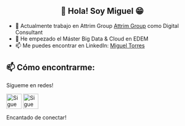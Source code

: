<h2 align="center">👋 Hola! Soy Miguel 😁</h2>
<p align="center">


- 🔭 Actualmente trabajo en Attrim Group [Attrim Group](https://attrimgroup.com/) como Digital Consultant
- 💬 He empezado el Máster Big Data & Cloud en EDEM
- 📫 Me puedes encontrar en LinkedIn: [Miguel Torres](https://www.linkedin.com/in/migueltorrescuello/)

## 📫 Cómo encontrarme:

Sígueme en redes!

[<img src="https://raw.githubusercontent.com/Raymo111/Raymo111/master/socials/linkedin.png" height="40em" align="center" alt="Sigue a Miguel en LinkedIn" title="Sigue a Miguel en LinkedIn"/>](https://www.linkedin.com/in/migueltorrescuello)
[<img src="https://raw.githubusercontent.com/Raymo111/Raymo111/master/socials/instagram.svg" height="40em" align="center" alt="Sigue a Miguel en Instagram" title="Sigue a Miguel en Instagram"/>](https://www.instagram.com/miguel.tocu)

Encantado de conectar!